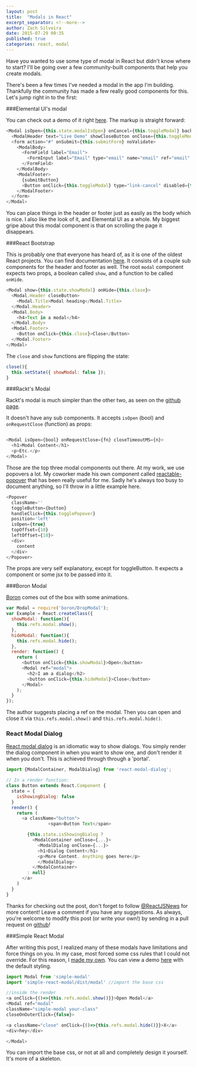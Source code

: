 ```yaml
---
layout: post
title:  "Modals in React"
excerpt_separator: <!--more-->
author: Zach Silveira
date: 2015-07-29 00:35
published: true
categories: react, modal
---
```


Have you wanted to use some type of modal in React but didn't know where to start?
I'll be going over a few community-built components that help you create modals.


There's been a few times I've needed a modal in the app I'm building. Thankfully the community has made a few really good components for this.
Let's jump right in to the first:

###Elemental UI's modal

You can check out a demo of it right [here](http://elemental-ui.com/modal). The markup is straight forward:

~~~js
<Modal isOpen={this.state.modalIsOpen} onCancel={this.toggleModal} backdropClosesModal>
  <ModalHeader text="Live Demo" showCloseButton onClose={this.toggleModal} />
  <form action="#" onSubmit={this.submitForm} noValidate>
    <ModalBody>
      <FormField label="Email">
        <FormInput label="Email" type="email" name="email" ref="email" value={this.state.email} onChange={updateInput} required />
      </FormField>
    </ModalBody>
    <ModalFooter>
      {submitButton}
      <Button onClick={this.toggleModal} type="link-cancel" disabled={this.state.formProcessing}>Cancel</Button>
    </ModalFooter>
  </form>
</Modal>
~~~

You can place things in the header or footer just as easily as the body which is nice. I also like the look of it, and Elemental UI as a whole.
My biggest gripe about this modal component is that on scrolling the page it disappears.

###React Bootstrap

This is probably one that everyone has heard of, as it is one of the oldest React projects. You can find documentation [here](http://react-bootstrap.github.io/components.html#modals). It consists of a couple sub components for the header and footer as well.
The root `modal` component expects two props, a boolean called `show`, and a function to be called `onHide`.

~~~js
<Modal show={this.state.showModal} onHide={this.close}>
  <Modal.Header closeButton>
    <Modal.Title>Modal heading</Modal.Title>
  </Modal.Header>
  <Modal.Body>
    <h4>Text in a modal</h4>
  </Modal.Body>
  <Modal.Footer>
    <Button onClick={this.close}>Close</Button>
  </Modal.Footer>
</Modal>
~~~

The `close` and `show` functions are flipping the state:

~~~js
close(){
  this.setState({ showModal: false });
}
~~~

###Rackt's Modal

Rackt's modal is much simpler than the other two, as seen on the [github page](https://github.com/rackt/react-modal).

It doesn't have any sub components. It accepts `isOpen` (bool) and `onRequestClose` (function) as props:

~~~js

<Modal isOpen={bool} onRequestClose={fn} closeTimeoutMS={n}>
  <h1>Modal Content</h1>
  <p>Etc.</p>
</Modal>
~~~

Those are the top three modal components out there. At my work, we use popovers a lot. My coworker made his own component called [reactable-popover](https://github.com/dphaener/reactable-popover) that has been really useful for me. Sadly he's always too busy to document anything, so I'll throw in a little example here.

~~~js
<Popover
  className=''
  toggleButton={button}
  handleClick={this.togglePopover}
  position='left'
  isOpen={true}
  topOffset={10}
  leftOffset={10}>
  <div>
    content
  </div>
</Popover>

~~~

The props are very self explanatory, except for toggleButton. It expects a component or some jsx to be passed into it.

###Boron Modal

[Boron](http://madscript.com/boron/) comes out of the box with some animations.

~~~js
var Modal = require('boron/DropModal');
var Example = React.createClass({
  showModal: function(){
    this.refs.modal.show();
  },
  hideModal: function(){
    this.refs.modal.hide();
  },
  render: function() {
    return (
      <button onClick={this.showModal}>Open</button>
      <Modal ref="modal">
        <h2>I am a dialog</h2>
        <button onClick={this.hideModal}>Close</button>
      </Modal>
    );
  }
});
~~~

The author suggests placing a ref on the modal. Then you can open and close it via `this.refs.modal.show()` and `this.refs.modal.hide()`.


### React Modal Dialog

[React modal dialog](http://www.qimingweng.com/react-modal-dialog) is an idiomatic way to show dialogs. You simply render the dialog component in when you want to show one, and don't render it when you don't. This is achieved through through a 'portal'.

~~~js
import {ModalContainer, ModalDialog} from 'react-modal-dialog';

// In a render function:
class Button extends React.Component {
  state = {
    isShowingDialog: false
  }
  render() {
    return (
      <a className="button">
				<span>Button Text</span>

      	{this.state.isShowingDialog ?
          <ModalContainer onClose={...}>
            <ModalDialog onClose={...}>
            <h1>Dialog Content</h1>
            <p>More Content. Anything goes here</p>
            </ModalDialog>
          </ModalContainer>
        : null}
      </a>
    )
  }
}
~~~

Thanks for checking out the post, don't forget to follow [@ReactJSNews](http://twitter.com/reactjsnews) for more content! Leave a comment if you have any suggestions. As always, you're welcome to modify this post (or write your own!) by sending in a pull request on [github](http://github.com/legitcode/reactjsnews)!

###Simple React Modal

After writing this post, I realized many of these modals have limitations and force things on you. In my case, most forced some css rules that I could not override. For this reason, I [made my own](https://github.com/zackify/simple-react-modal). You can view a demo [here](http://zach.codes/simple-react-modal/) with the default styling.

~~~js
import Modal from 'simple-modal'
import 'simple-react-modal/dist/modal' //import the base css

//inside the render
<a onClick={()=>{this.refs.modal.show()}}>Open Modal</a>
<Modal ref="modal"
className="simple-modal your-class"
closeOnOuterClick={false}>

<a className="close" onClick={()=>{this.refs.modal.hide()}}>X</a>
<div>hey</div>

</Modal>

~~~

You can import the base css, or not at all and completely design it yourself. It's more of a skeleton.

